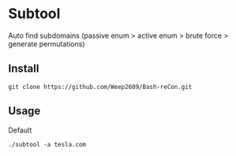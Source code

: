 # Subtool 
Auto find subdomains (passive enum > active enum > brute force > generate permutations)

## Install
```
git clone https://github.com/Weep2609/Bash-reCon.git
```
## Usage
Default
```
./subtool -a tesla.com
```




